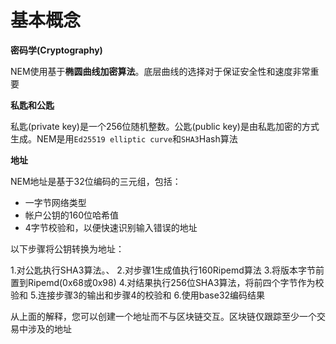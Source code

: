 <h1>基本概念</h1>

**密码学(Cryptography)**

NEM使用基于**椭圆曲线加密算法**。底层曲线的选择对于保证安全性和速度非常重要

**私匙和公匙**

私匙(private key)是一个256位随机整数。公匙(public key)是由私匙加密的方式生成。NEM是用`Ed25519 elliptic curve`和`SHA3`Hash算法

**地址**

NEM地址是基于32位编码的三元组，包括：

* 一字节网络类型
* 帐户公钥的160位哈希值
* 4字节校验和，以便快速识别输入错误的地址

以下步骤将公钥转换为地址：

1.对公匙执行SHA3算法。、
2.对步骤1生成值执行160Ripemd算法
3.将版本字节前置到Ripemd(0x68或0x98)
4.对结果执行256位SHA3算法，将前四个字节作为校验和
5.连接步骤3的输出和步骤4的校验和
6.使用base32编码结果

从上面的解释，您可以创建一个地址而不与区块链交互。区块链仅跟踪至少一个交易中涉及的地址
